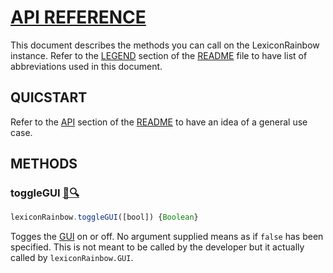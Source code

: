 # <a id="h1" href="#h1">API REFERENCE </a>

This document describes the methods you can call on the LexiconRainbow instance. Refer to the 
[LEGEND][LEGEND] section of the [README][README] file to have list of abbreviations used in this document.

## QUICSTART
Refer to the [API][QUICSTART] section of the [README][README] to have an idea of a general use case.

## METHODS

### toggleGUI [:link:](#togglegui-link)<a href="../dev/lexiconRainbow.d3v4.dev.js#L112-L134">🔍</a>

```js
lexiconRainbow.toggleGUI([bool]) {Boolean}
```

Togges the [GUI][GUI] on or off. No argument supplied means as if `false` has been specified.
This is not meant to be called by the developer but it actually called by `lexiconRainbow.GUI`.


[README]: https://github.com/IbrahimTanyalcin/lexicon-rainbow/blob/master/docs/README.md
[LEGEND]: https://github.com/IbrahimTanyalcin/lexicon-rainbow#legends
[QUICSTART]: https://github.com/IbrahimTanyalcin/lexicon-rainbow#api
[GUI]: https://github.com/IbrahimTanyalcin/lexicon-rainbow#anatomy
[MUTAFRAME]: http://deogen2.mutaframe.com/
